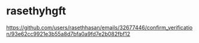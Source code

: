 # rasethyhgft
https://github.com/users/rasethhasan/emails/32677446/confirm_verification/93e62cc9921e3b55a8d7bfa0a9fd7e2b082fbf12
